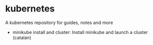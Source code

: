 # kubernetes
A kubernetes repository for guides, notes and more

* minikube install and cluster: Install minikube and launch a cluster (catalan)
